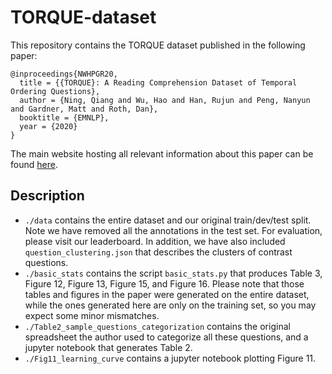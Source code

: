 # TORQUE-dataset

This repository contains the TORQUE dataset published in the following paper:
```
@inproceedings{NWHPGR20,
  title = {{TORQUE}: A Reading Comprehension Dataset of Temporal Ordering Questions},
  author = {Ning, Qiang and Wu, Hao and Han, Rujun and Peng, Nanyun and Gardner, Matt and Roth, Dan},
  booktitle = {EMNLP},
  year = {2020}
}
```
The main website hosting all relevant information about this paper can be found [here](https://allennlp.org/torque.html).

## Description
- `./data` contains the entire dataset and our original train/dev/test split. Note we have removed all the annotations in the test set. For evaluation, please visit our leaderboard. In addition, we have also included `question_clustering.json` that describes the clusters of contrast questions.
- `./basic_stats` contains the script `basic_stats.py` that produces Table 3, Figure 12, Figure 13, Figure 15, and Figure 16. Please note that those tables and figures in the paper were generated on the entire dataset, while the ones generated here are only on the training set, so you may expect some minor mismatches.
- `./Table2_sample_questions_categorization` contains the original spreadsheet the author used to categorize all these questions, and a jupyter notebook that generates Table 2.
- `./Fig11_learning_curve` contains a jupyter notebook plotting Figure 11.